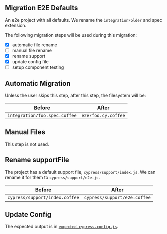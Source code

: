 ## Migration E2E Defaults

An e2e project with all defaults. We rename the `integrationFolder` and spec extension.

The following migration steps will be used during this migration:

- [x] automatic file rename
- [ ] manual file rename
- [x] rename support
- [x] update config file
- [ ] setup component testing

## Automatic Migration

Unless the user skips this step, after this step, the filesystem will be:

| Before | After|
|---|---|
| `integration/foo.spec.coffee` | `e2e/foo.cy.coffee` |

## Manual Files

This step is not used.

## Rename supportFile

The project has a default support file, `cypress/support/index.js`. We can rename it for them to `cypress/support/e2e.js`.

| Before | After|
|---|---|
| `cypress/support/index.coffee` | `cypress/support/e2e.coffee` |

## Update Config

The expected output is in [`expected-cypress.config.js`](./expected-cypress.config.js).
